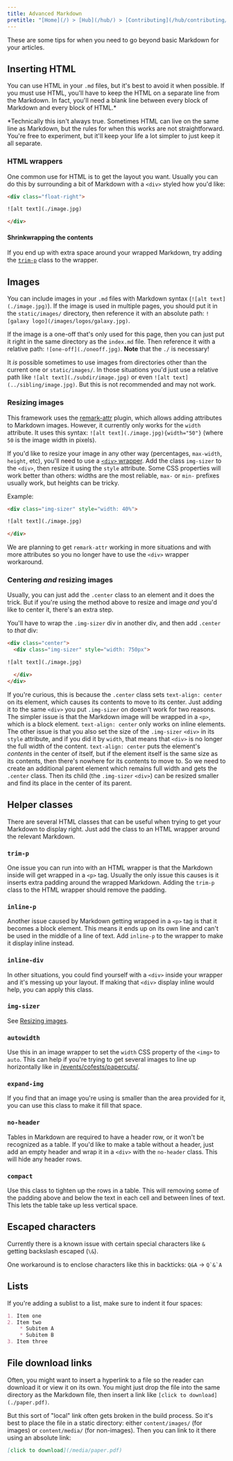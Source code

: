 ```yaml
---
title: Advanced Markdown
pretitle: "[Home](/) > [Hub](/hub/) > [Contributing](/hub/contributing/) > [Markdown](/hub/contributing/markdown/)"
---
```


These are some tips for when you need to go beyond basic Markdown for your articles.

## Inserting HTML

You can use HTML in your `.md` files, but it's best to avoid it when possible. If you must use HTML, you'll have to keep the HTML on a separate line from the Markdown. In fact, you'll need a blank line between every block of Markdown and every block of HTML.*

*Technically this isn't always true. Sometimes HTML can live on the same line as Markdown, but the rules for when this works are not straightforward. You're free to experiment, but it'll keep your life a lot simpler to just keep it all separate.

### HTML wrappers

One common use for HTML is to get the layout you want. Usually you can do this by surrounding a bit of Markdown with a `<div>` styled how you'd like:
```html
<div class="float-right">

![alt text](./image.jpg)

</div>
```

#### Shrinkwrapping the contents

If you end up with extra space around your wrapped Markdown, try adding the [`trim-p`](#trim-p) class to the wrapper.

## Images

You can include images in your `.md` files with Markdown syntax (`![alt text](./image.jpg)`). If the image is used in multiple pages, you should put it in the `static/images/` directory, then reference it with an absolute path: `![galaxy logo](/images/logos/galaxy.jpg)`.

If the image is a one-off that's only used for this page, then you can just put it right in the same directory as the `index.md` file. Then reference it with a relative path: `![one-off](./oneoff.jpg)`. **Note** that the `./` is necessary!

It *is* possible sometimes to use images from directories other than the current one or `static/images/`. In those situations you'd just use a relative path like `![alt text](./subdir/image.jpg)` or even `![alt text](../sibling/image.jpg)`. But this is not recommended and may not work.

### Resizing images

This framework uses the [remark-attr](https://www.npmjs.com/package/remark-attr) plugin, which allows adding attributes to Markdown images. However, it currently only works for the `width` attribute. It uses this syntax: `![alt text](./image.jpg){width="50"}` (where `50` is the image width in pixels).

If you'd like to resize your image in any other way (percentages, `max-width`, `height`, etc), you'll need to use a [`<div>` wrapper](#html-wrappers). Add the class `img-sizer` to the `<div>`, then resize it using the `style` attribute. Some CSS properties will work better than others: widths are the most reliable, `max-` or `min-` prefixes usually work, but heights can be tricky.

Example:
```html
<div class="img-sizer" style="width: 40%">

![alt text](./image.jpg)

</div>
```

We are planning to get `remark-attr` working in more situations and with more attributes so you no longer have to use the `<div>` wrapper workaround.

### Centering *and* resizing images

Usually, you can just add the `.center` class to an element and it does the trick. But if you're using the method above to resize and image *and* you'd like to center it, there's an extra step.

You'll have to wrap the `.img-sizer` div in another div, and then add `.center` to *that* div:
```html
<div class="center">
  <div class="img-sizer" style="width: 750px">

![alt text](./image.jpg)

  </div>
</div>
```
If you're curious, this is because the `.center` class sets `text-align: center` on its element, which causes its contents to move to its center. Just adding it to the same `<div>` you put `.img-sizer` on doesn't work for two reasons. The simpler issue is that the Markdown image will be wrapped in a `<p>`, which is a block element. `text-align: center` only works on inline elements. The other issue is that you also set the size of the `.img-sizer` `<div>` in its `style` attribute, and if you did it by `width`, that means that `<div>` is no longer the full width of the content. `text-align: center` puts the element's *contents* in the center of itself, but if the element itself is the same size as its contents, then there's nowhere for its contents to move to. So we need to create an additional parent element which remains full width and gets the `.center` class. Then its child (the `.img-sizer` `<div>`) can be resized smaller and find its place in the center of its parent.

## Helper classes

There are several HTML classes that can be useful when trying to get your Markdown to display right. Just add the class to an HTML wrapper around the relevant Markdown.

### `trim-p`

One issue you can run into with an HTML wrapper is that the Markdown inside will get wrapped in a `<p>` tag. Usually the only issue this causes is it inserts extra padding around the wrapped Markdown. Adding the `trim-p` class to the HTML wrapper should remove the padding.

### `inline-p`

Another issue caused by Markdown getting wrapped in a `<p>` tag is that it becomes a block element. This means it ends up on its own line and can't be used in the middle of a line of text. Add `inline-p` to the wrapper to make it display inline instead.

### `inline-div`

In other situations, you could find yourself with a `<div>` inside your wrapper and it's messing up your layout. If making that `<div>` display inline would help, you can apply this class.

### `img-sizer`

See [Resizing images](#resizing-images).

### `autowidth`

Use this in an image wrapper to set the `width` CSS property of the `<img>` to `auto`. This can help if you're trying to get several images to line up horizontally like in [/events/cofests/papercuts/](/events/cofests/papercuts/).

### `expand-img`

If you find that an image you're using is smaller than the area provided for it, you can use this class to make it fill that space.

### `no-header`

Tables in Markdown are required to have a header row, or it won't be recognized as a table. If you'd like to make a table without a header, just add an empty header and wrap it in a `<div>` with the `no-header` class. This will hide any header rows.

### `compact`

Use this class to tighten up the rows in a table. This will removing some of the padding above and below the text in each cell and between lines of text. This lets the table take up less vertical space.

## Escaped characters

Currently there is a known issue with certain special characters like `&` getting backslash escaped (`\&`).

One workaround is to enclose characters like this in backticks: `Q&A` -> ```Q`&`A```

## Lists

If you're adding a sublist to a list, make sure to indent it four spaces:
```Markdown
1. Item one
2. Item two
    * Subitem A
    * Subitem B
3. Item three
```

## File download links

Often, you might want to insert a hyperlink to a file so the reader can download it or view it on its own. You might just drop the file into the same directory as the Markdown file, then insert a link like `[click to download](./paper.pdf)`.

But this sort of "local" link often gets broken in the build process. So it's best to place the file in a static directory: either `content/images/` (for images) or `content/media/` (for non-images). Then you can link to it there using an absolute link:

```Markdown
[click to download](/media/paper.pdf)
```

